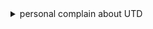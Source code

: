 <details>
<summary>personal complain about UTD</summary>
I don't know how this guy become the Associate Dean of UTD undergraduate, but I can tell even if UTD was a good school a few or even ten-twenty years ago, now it is a piece of shit.

<img src="https://github.com/DAF201/DAF201/blob/main/images/Screenshot%20(195).png">
<img src="https://github.com/DAF201/DAF201/blob/main/images/Screenshot%20(194).png">

Base on my personal experience, this guy is the worst instructor I ever met in my 21 years of life(Then I skipped his whole semester classes, I am not a standard good student or equivalent).

</details>
